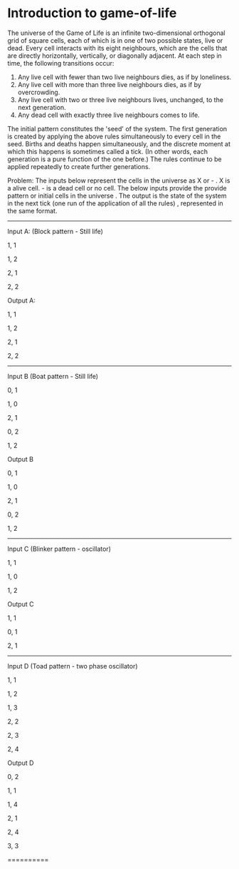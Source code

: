 # Introduction to game-of-life

The universe of the Game of Life is an infinite two-dimensional orthogonal grid
of square cells, each of which is in one of two possible states, live or dead.
Every cell interacts with its eight neighbours, which are the cells that are
directly horizontally, vertically, or diagonally adjacent. At each step in
time, the following transitions occur:

1. Any live cell with fewer than two live neighbours dies, as if by loneliness.
2. Any live cell with more than three live neighbours dies, as if by
overcrowding.
3. Any live cell with two or three live neighbours lives, unchanged, to the
next generation.
4. Any dead cell with exactly three live neighbours comes to life.

The initial pattern constitutes the 'seed' of the system. The first generation
is created by applying the above rules simultaneously to every cell in the seed. 
Births and deaths happen simultaneously, and the discrete moment at which
  this happens is sometimes called a tick. (In other words, each generation is
a pure function of the one before.) The rules continue to be applied repeatedly
to create further generations.

Problem:
The inputs below represent the cells in the universe as X or - . X is a alive
cell. - is a dead cell or no cell. The below inputs provide the provide pattern
or initial cells in the universe . The output is the state of the system in the
next tick (one run of the application of all the rules) , represented in the same format.

------------------------------------------------------------------------------------------------------------------

Input A:
(Block pattern - Still life)

1, 1

1, 2

2, 1

2, 2


Output A:

1, 1

1, 2

2, 1

2, 2

------------------------------------------------------------------------------------------------------------------

Input B
(Boat pattern - Still life)

0, 1

1, 0

2, 1

0, 2

1, 2

Output B

0, 1

1, 0

2, 1

0, 2

1, 2

------------------------------------------------------------------------------------------------------------------

Input C
(Blinker pattern - oscillator)

1, 1

1, 0

1, 2


Output C

1, 1

0, 1

2, 1

------------------------------------------------------------------------------------------------------------------

Input D
(Toad pattern - two phase oscillator)

1, 1

1, 2

1, 3

2, 2

2, 3

2, 4


Output D

0, 2

1, 1

1, 4

2, 1

2, 4

3, 3

==========

